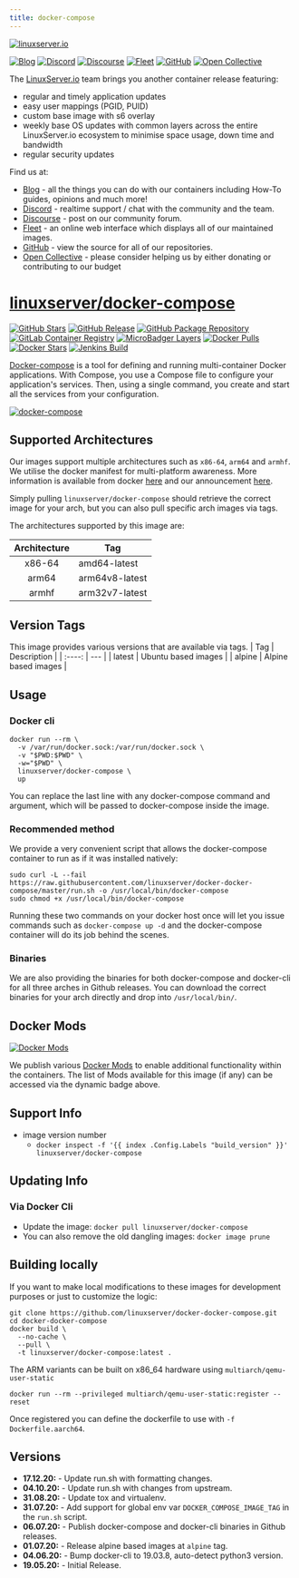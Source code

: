 ```yaml
---
title: docker-compose
---
```

[![linuxserver.io](https://raw.githubusercontent.com/linuxserver/docker-templates/master/linuxserver.io/img/linuxserver_medium.png)](https://linuxserver.io)

[![Blog](https://img.shields.io/static/v1.svg?color=94398d&labelColor=555555&logoColor=ffffff&style=for-the-badge&label=linuxserver.io&message=Blog)](https://blog.linuxserver.io "all the things you can do with our containers including How-To guides, opinions and much more!")
[![Discord](https://img.shields.io/discord/354974912613449730.svg?color=94398d&labelColor=555555&logoColor=ffffff&style=for-the-badge&label=Discord&logo=discord)](https://discord.gg/YWrKVTn "realtime support / chat with the community and the team.")
[![Discourse](https://img.shields.io/discourse/https/discourse.linuxserver.io/topics.svg?color=94398d&labelColor=555555&logoColor=ffffff&style=for-the-badge&logo=discourse)](https://discourse.linuxserver.io "post on our community forum.")
[![Fleet](https://img.shields.io/static/v1.svg?color=94398d&labelColor=555555&logoColor=ffffff&style=for-the-badge&label=linuxserver.io&message=Fleet)](https://fleet.linuxserver.io "an online web interface which displays all of our maintained images.")
[![GitHub](https://img.shields.io/static/v1.svg?color=94398d&labelColor=555555&logoColor=ffffff&style=for-the-badge&label=linuxserver.io&message=GitHub&logo=github)](https://github.com/linuxserver "view the source for all of our repositories.")
[![Open Collective](https://img.shields.io/opencollective/all/linuxserver.svg?color=94398d&labelColor=555555&logoColor=ffffff&style=for-the-badge&label=Supporters&logo=open%20collective)](https://opencollective.com/linuxserver "please consider helping us by either donating or contributing to our budget")

The [LinuxServer.io](https://linuxserver.io) team brings you another container release featuring:

* regular and timely application updates
* easy user mappings (PGID, PUID)
* custom base image with s6 overlay
* weekly base OS updates with common layers across the entire LinuxServer.io ecosystem to minimise space usage, down time and bandwidth
* regular security updates

Find us at:
* [Blog](https://blog.linuxserver.io) - all the things you can do with our containers including How-To guides, opinions and much more!
* [Discord](https://discord.gg/YWrKVTn) - realtime support / chat with the community and the team.
* [Discourse](https://discourse.linuxserver.io) - post on our community forum.
* [Fleet](https://fleet.linuxserver.io) - an online web interface which displays all of our maintained images.
* [GitHub](https://github.com/linuxserver) - view the source for all of our repositories.
* [Open Collective](https://opencollective.com/linuxserver) - please consider helping us by either donating or contributing to our budget

# [linuxserver/docker-compose](https://github.com/linuxserver/docker-docker-compose)

[![GitHub Stars](https://img.shields.io/github/stars/linuxserver/docker-docker-compose.svg?color=94398d&labelColor=555555&logoColor=ffffff&style=for-the-badge&logo=github)](https://github.com/linuxserver/docker-docker-compose)
[![GitHub Release](https://img.shields.io/github/release/linuxserver/docker-docker-compose.svg?color=94398d&labelColor=555555&logoColor=ffffff&style=for-the-badge&logo=github)](https://github.com/linuxserver/docker-docker-compose/releases)
[![GitHub Package Repository](https://img.shields.io/static/v1.svg?color=94398d&labelColor=555555&logoColor=ffffff&style=for-the-badge&label=linuxserver.io&message=GitHub%20Package&logo=github)](https://github.com/linuxserver/docker-docker-compose/packages)
[![GitLab Container Registry](https://img.shields.io/static/v1.svg?color=94398d&labelColor=555555&logoColor=ffffff&style=for-the-badge&label=linuxserver.io&message=GitLab%20Registry&logo=gitlab)](https://gitlab.com/Linuxserver.io/docker-docker-compose/container_registry)
[![MicroBadger Layers](https://img.shields.io/microbadger/layers/linuxserver/docker-compose.svg?color=94398d&labelColor=555555&logoColor=ffffff&style=for-the-badge)](https://microbadger.com/images/linuxserver/docker-compose "Get your own version badge on microbadger.com")
[![Docker Pulls](https://img.shields.io/docker/pulls/linuxserver/docker-compose.svg?color=94398d&labelColor=555555&logoColor=ffffff&style=for-the-badge&label=pulls&logo=docker)](https://hub.docker.com/r/linuxserver/docker-compose)
[![Docker Stars](https://img.shields.io/docker/stars/linuxserver/docker-compose.svg?color=94398d&labelColor=555555&logoColor=ffffff&style=for-the-badge&label=stars&logo=docker)](https://hub.docker.com/r/linuxserver/docker-compose)
[![Jenkins Build](https://img.shields.io/jenkins/build?labelColor=555555&logoColor=ffffff&style=for-the-badge&jobUrl=https%3A%2F%2Fci.linuxserver.io%2Fjob%2FDocker-Pipeline-Builders%2Fjob%2Fdocker-docker-compose%2Fjob%2Fmaster%2F&logo=jenkins)](https://ci.linuxserver.io/job/Docker-Pipeline-Builders/job/docker-docker-compose/job/master/)

[Docker-compose](https://github.com/docker/compose) is a tool for defining and running multi-container Docker applications. With Compose, you use a Compose file to configure your application's services. Then, using a single command, you create and start all the services from your configuration.

[![docker-compose](https://github.com/docker/compose/raw/master/logo.png)](https://github.com/docker/compose)

## Supported Architectures

Our images support multiple architectures such as `x86-64`, `arm64` and `armhf`. We utilise the docker manifest for multi-platform awareness. More information is available from docker [here](https://github.com/docker/distribution/blob/master/docs/spec/manifest-v2-2.md#manifest-list) and our announcement [here](https://blog.linuxserver.io/2019/02/21/the-lsio-pipeline-project/).

Simply pulling `linuxserver/docker-compose` should retrieve the correct image for your arch, but you can also pull specific arch images via tags.

The architectures supported by this image are:

| Architecture | Tag |
| :----: | --- |
| x86-64 | amd64-latest |
| arm64 | arm64v8-latest |
| armhf | arm32v7-latest |

## Version Tags
This image provides various versions that are available via tags.
| Tag | Description |
| :----: | --- |
| latest | Ubuntu based images |
| alpine | Alpine based images |

## Usage

### Docker cli

```
docker run --rm \
  -v /var/run/docker.sock:/var/run/docker.sock \
  -v "$PWD:$PWD" \
  -w="$PWD" \
  linuxserver/docker-compose \
  up
```
You can replace the last line with any docker-compose command and argument, which will be passed to docker-compose inside the image.

### Recommended method

We provide a very convenient script that allows the docker-compose container to run as if it was installed natively:

```
sudo curl -L --fail https://raw.githubusercontent.com/linuxserver/docker-docker-compose/master/run.sh -o /usr/local/bin/docker-compose
sudo chmod +x /usr/local/bin/docker-compose
```

Running these two commands on your docker host once will let you issue commands such as `docker-compose up -d` and the docker-compose container will do its job behind the scenes.

### Binaries

We are also providing the binaries for both docker-compose and docker-cli for all three arches in Github releases. You can download the correct binaries for your arch directly and drop into `/usr/local/bin/`.

## Docker Mods
[![Docker Mods](https://img.shields.io/badge/dynamic/yaml?style=for-the-badge&color=E68523&label=mods&query=%24.mods%5B%27docker-compose%27%5D.mod_count&url=https%3A%2F%2Fraw.githubusercontent.com%2Flinuxserver%2Fdocker-mods%2Fmaster%2Fmod-list.yml)](https://mods.linuxserver.io/?mod=docker-compose "view available mods for this container.")

We publish various [Docker Mods](https://github.com/linuxserver/docker-mods) to enable additional functionality within the containers. The list of Mods available for this image (if any) can be accessed via the dynamic badge above.


## Support Info

* image version number
  * `docker inspect -f '{{ index .Config.Labels "build_version" }}' linuxserver/docker-compose`

## Updating Info

### Via Docker Cli
* Update the image: `docker pull linuxserver/docker-compose`
* You can also remove the old dangling images: `docker image prune`


## Building locally

If you want to make local modifications to these images for development purposes or just to customize the logic:
```
git clone https://github.com/linuxserver/docker-docker-compose.git
cd docker-docker-compose
docker build \
  --no-cache \
  --pull \
  -t linuxserver/docker-compose:latest .
```

The ARM variants can be built on x86_64 hardware using `multiarch/qemu-user-static`
```
docker run --rm --privileged multiarch/qemu-user-static:register --reset
```

Once registered you can define the dockerfile to use with `-f Dockerfile.aarch64`.

## Versions

* **17.12.20:** - Update run.sh with formatting changes.
* **04.10.20:** - Update run.sh with changes from upstream.
* **31.08.20:** - Update tox and virtualenv.
* **31.07.20:** - Add support for global env var `DOCKER_COMPOSE_IMAGE_TAG` in the `run.sh` script.
* **06.07.20:** - Publish docker-compose and docker-cli binaries in Github releases.
* **01.07.20:** - Release alpine based images at `alpine` tag.
* **04.06.20:** - Bump docker-cli to 19.03.8, auto-detect python3 version.
* **19.05.20:** - Initial Release.
